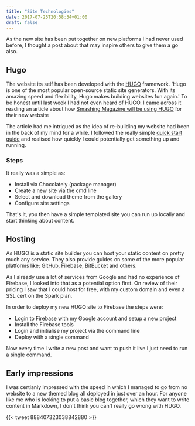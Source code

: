 ```yaml
---
title: "Site Technologies"
date: 2017-07-25T20:58:54+01:00
draft: false
---
```


As the new site has been put together on new platforms I had never used before, I thought a post about that may inspire others to give them a go also.

## Hugo

The website its self has been developed with the [HUGO](http://gohugo.io/) framework. 'Hugo is one of the most popular open-source static site generators. With its amazing speed and flexibility, Hugo makes building websites fun again.' To be honest until last week I had not even heard of HUGO. I came across it reading an article about how [Smashing Magazine will be using HUGO](https://next.smashingmagazine.com/2017/03/a-little-surprise-is-waiting-for-you-here--meet-the-next-smashing-magazine/) for their new website 

The article had me intrigued as the idea of re-building my website had been in the back of my mind for a while. I followed the really simple [quick start guide](http://gohugo.io/getting-started/quick-start/) and realised how quickly I could potentially get something up and running.


### Steps 

It really was a simple as:

- Install via Chocolately (package manager)
- Create a new site via the cmd line
- Select and download theme from the gallery
- Configure site settings

That's it, you then have a simple templated site you can run up locally and start thinking about content.

## Hosting

As HUGO is a static site builder you can host your static content on pretty much any service. They also provide guides on some of the more popular platforms like; GitHub, Firebase, BitBucket and others. 

As I already use a lot of services from Google and had no experience of Firebase, I looked into that as a potential option first. On review of their pricing I saw that I could host for free, with my custom domain and even a SSL cert on the Spark plan.

In order to deploy my new HUGO site to Firebase the steps were:

- Login to Firebase with my Google account and setup a new project
- Install the Firebase tools
- Login and initialise my project via the command line
- Deploy with a single command

Now every time I write a new post and want to push it live I just need to run a single command. 

## Early impressions

I was certianly impressed with the speed in which I managed to go from no website to a new themed blog all deployed in just over an hour. For anyone like me who is looking to put a basic blog together, which they want to write content in Markdown, I don't think you can't really go wrong with HUGO.

{{< tweet 888407323038842880 >}}

